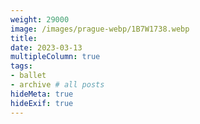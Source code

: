 ```yaml
---
weight: 29000
image: /images/prague-webp/1B7W1738.webp
title:
date: 2023-03-13
multipleColumn: true
tags:
- ballet
- archive # all posts
hideMeta: true
hideExif: true
---
```

